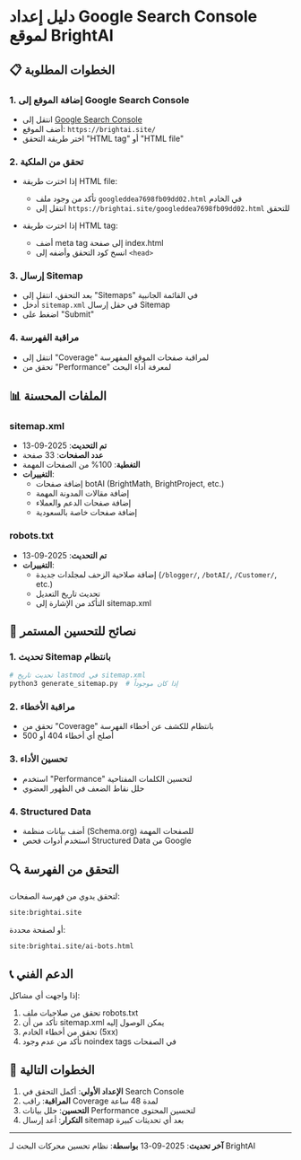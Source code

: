 # دليل إعداد Google Search Console لموقع BrightAI

## 📋 الخطوات المطلوبة

### 1. إضافة الموقع إلى Google Search Console
- انتقل إلى [Google Search Console](https://search.google.com/search-console/)
- أضف الموقع: `https://brightai.site/`
- اختر طريقة التحقق "HTML tag" أو "HTML file"

### 2. تحقق من الملكية
- إذا اخترت طريقة HTML file:
  - تأكد من وجود ملف `googleddea7698fb09dd02.html` في الخادم
  - انتقل إلى `https://brightai.site/googleddea7698fb09dd02.html` للتحقق

- إذا اخترت طريقة HTML tag:
  - أضف meta tag إلى صفحة index.html
  - انسخ كود التحقق وأضفه إلى `<head>`

### 3. إرسال Sitemap
- بعد التحقق، انتقل إلى "Sitemaps" في القائمة الجانبية
- أدخل `sitemap.xml` في حقل إرسال Sitemap
- اضغط على "Submit"

### 4. مراقبة الفهرسة
- انتقل إلى "Coverage" لمراقبة صفحات الموقع المفهرسة
- تحقق من "Performance" لمعرفة أداء البحث

## 📊 الملفات المحسنة

### sitemap.xml
- **تم التحديث**: 2025-09-13
- **عدد الصفحات**: 33 صفحة
- **التغطية**: 100% من الصفحات المهمة
- **التغييرات**: 
  - إضافة صفحات botAI (BrightMath, BrightProject, etc.)
  - إضافة مقالات المدونة المهمة
  - إضافة صفحات الدعم والعملاء
  - إضافة صفحات خاصة بالسعودية

### robots.txt
- **تم التحديث**: 2025-09-13
- **التغييرات**:
  - إضافة صلاحية الزحف لمجلدات جديدة (`/blogger/`, `/botAI/`, `/Customer/`, etc.)
  - تحديث تاريخ التعديل
  - التأكد من الإشارة إلى sitemap.xml

## 🎯 نصائح للتحسين المستمر

### 1. تحديث Sitemap بانتظام
```bash
# تحديث تاريخ lastmod في sitemap.xml
python3 generate_sitemap.py  # إذا كان موجوداً
```

### 2. مراقبة الأخطاء
- تحقق من "Coverage" بانتظام للكشف عن أخطاء الفهرسة
- أصلح أي أخطاء 404 أو 500

### 3. تحسين الأداء
- استخدم "Performance" لتحسين الكلمات المفتاحية
- حلل نقاط الضعف في الظهور العضوي

### 4. Structured Data
- أضف بيانات منظمة (Schema.org) للصفحات المهمة
- استخدم أدوات فحص Structured Data من Google

## 🔍 التحقق من الفهرسة

لتحقق يدوي من فهرسة الصفحات:
```bash
site:brightai.site
```

أو لصفحة محددة:
```bash
site:brightai.site/ai-bots.html
```

## 📞 الدعم الفني

إذا واجهت أي مشاكل:
1. تحقق من صلاحيات ملف robots.txt
2. تأكد من أن sitemap.xml يمكن الوصول إليه
3. تحقق من أخطاء الخادم (5xx)
4. تأكد من عدم وجود noindex tags في الصفحات

## 🚀 الخطوات التالية

1. **الإعداد الأولي**: أكمل التحقق في Search Console
2. **المراقبة**: راقب Coverage لمدة 48 ساعة
3. **التحسين**: حلل بيانات Performance لتحسين المحتوى
4. **التكرار**: أعد إرسال sitemap بعد أي تحديثات كبيرة

---
**آخر تحديث**: 2025-09-13
**بواسطة**: نظام تحسين محركات البحث لـ BrightAI

